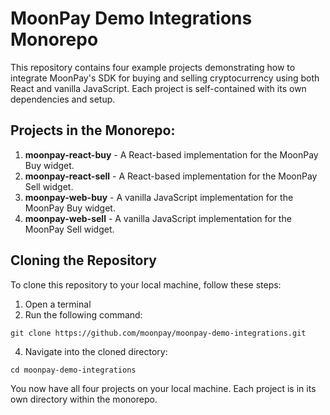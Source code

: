 # MoonPay Demo Integrations Monorepo

This repository contains four example projects demonstrating how to integrate MoonPay's SDK for buying and selling cryptocurrency using both React and vanilla JavaScript. Each project is self-contained with its own dependencies and setup.

## Projects in the Monorepo:
1. **moonpay-react-buy** - A React-based implementation for the MoonPay Buy widget.
2. **moonpay-react-sell** - A React-based implementation for the MoonPay Sell widget.
3. **moonpay-web-buy** - A vanilla JavaScript implementation for the MoonPay Buy widget.
4. **moonpay-web-sell** - A vanilla JavaScript implementation for the MoonPay Sell widget.

## Cloning the Repository
To clone this repository to your local machine, follow these steps:
1. Open a terminal
2. Run the following command:
```
git clone https://github.com/moonpay/moonpay-demo-integrations.git
```
4. Navigate into the cloned directory:
```
cd moonpay-demo-integrations
```

You now have all four projects on your local machine. Each project is in its own directory within the monorepo.
